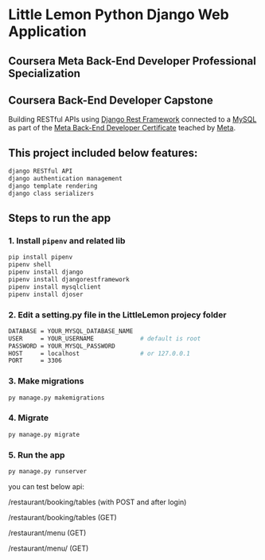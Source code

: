 # Little Lemon Python Django Web Application

## Coursera Meta Back-End Developer Professional Specialization

## Coursera Back-End Developer Capstone

Building RESTful APIs using [Django Rest Framework](https://www.django-rest-framework.org/) connected to a [MySQL](https://dev.mysql.com/downloads/) as part of the [Meta Back-End Developer Certificate](https://www.coursera.org/professional-certificates/meta-back-end-developer) teached by [Meta](https://www.facebook.com/business/learn/back-end-back-end-developer-certificate-coursera).

## This project included below features:
```bash
django RESTful API
django authentication management
django template rendering
django class serializers
```

## Steps to run the app

### 1. Install `pipenv` and related lib

```bash
pip install pipenv
pipenv shell
pipenv install django
pipenv install djangorestframework
pipenv install mysqlclient
pipenv install djoser
```

### 2. Edit a setting.py file in the LittleLemon projecy folder

```bash
DATABASE = YOUR_MYSQL_DATABASE_NAME
USER     = YOUR_USERNAME             # default is root
PASSWORD = YOUR_MYSQL_PASSWORD
HOST     = localhost                 # or 127.0.0.1
PORT     = 3306
```

### 3. Make migrations

```bash
py manage.py makemigrations
```

### 4. Migrate

```bash
py manage.py migrate
```

### 5. Run the app

```bash
py manage.py runserver
```

you can test below api:

/restaurant/booking/tables (with POST and after login)

/restaurant/booking/tables (GET)

/restaurant/menu (GET)

/restaurant/menu/<int> (GET)
